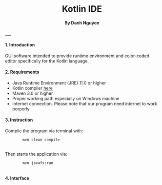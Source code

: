 <h1 align="center">Kotlin IDE</h1>
<h4 align="center">By Danh Nguyen</h4>
___
<h4>1. Introduction</h4>
<p>
    GUI software intended to provide runtime environment
    and color-coded editor specifically for the Kotlin language.
</p>

<h4>2. Requirements</h4>
<ul>
    <li>Java Runtime Environment (JRE) 11.0 or higher</li>
    <li>Kotlin compiler <a href="https://github.com/JetBrains/kotlin/releases/tag/v1.4.21">here</a> </li>
    <li>Maven 3.0 or higher</li>
    <li>Proper working path especially on Windows machine</li>
    <li>Internet connection. Please note that our program need internet to work porperly</li>
</ul>

<h4>3. Instruction</h4>
<p>
    Compile the program via terminal with:<br>
    <code>
        mvn clean compile
    </code><br><br>
    Then starts the application via:<br>
    <code>
        mvn javafx:run
    </code>
</p>

<h4>4. Interface</h4>
